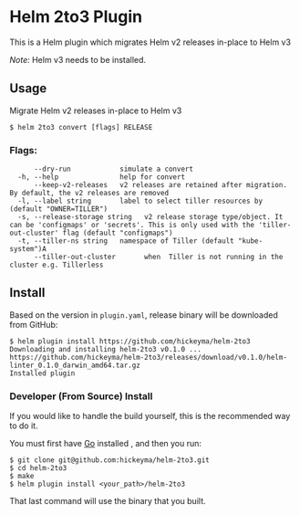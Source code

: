 # Helm 2to3 Plugin

This is a Helm plugin which migrates Helm v2 releases in-place to Helm v3

*Note:* Helm v3 needs to be installed.

## Usage

Migrate Helm v2 releases in-place to Helm v3

```
$ helm 2to3 convert [flags] RELEASE
```

### Flags:

```
      --dry-run            simulate a convert
  -h, --help               help for convert
      --keep-v2-releases   v2 releases are retained after migration. By default, the v2 releases are removed
  -l, --label string       label to select tiller resources by (default "OWNER=TILLER")
  -s, --release-storage string   v2 release storage type/object. It can be 'configmaps' or 'secrets'. This is only used with the 'tiller-out-cluster' flag (default "configmaps")
  -t, --tiller-ns string   namespace of Tiller (default "kube-system")A
      --tiller-out-cluster       when  Tiller is not running in the cluster e.g. Tillerless
```

## Install

Based on the version in `plugin.yaml`, release binary will be downloaded from GitHub:

```
$ helm plugin install https://github.com/hickeyma/helm-2to3
Downloading and installing helm-2to3 v0.1.0 ...
https://github.com/hickeyma/helm-2to3/releases/download/v0.1.0/helm-linter_0.1.0_darwin_amd64.tar.gz
Installed plugin
```

### Developer (From Source) Install

If you would like to handle the build yourself, this is the recommended way to do it.

You must first have [Go](http://golang.org) installed , and then you run:

```
$ git clone git@github.com:hickeyma/helm-2to3.git
$ cd helm-2to3
$ make
$ helm plugin install <your_path>/helm-2to3
```

That last command will use the binary that you built.
